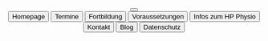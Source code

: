 <header class="site-header">
    <nav>
        <div class="green" id="topline"></div>
        <button id="sidebartogglebutton" on="tap:sidebar.toggle" class="barbuttons">
            <amp-img src="{{site.baseurl}}/assets/images/Burger.svg" alt="Menü öffnen" layout="fixed" width="40px" height="36px"></amp-img>
        </button>
        <div class="navbuttonsbar">
            <a class="page-link" href="{{site.baseurl}}/"><button class="barbuttons">Homepage</button></a>
            <a class="page-link" href="{{site.baseurl}}/termine-und-anmeldung/"><button class="barbuttons">Termine</button></a>
            <a class="page-link" href="{{site.baseurl}}/fortbildung-zum-heilpraktiker-physiotherapie/"><button class="barbuttons">Fortbildung</button></a>
            <a class="page-link" href="{{site.baseurl}}/voraussetzungen-und-anerkennung/"><button class="barbuttons">Voraussetzungen</button></a>
            <a class="page-link" href="{{site.baseurl}}/was-ist-ein-heilpraktiker-physiotherapie/"><button class="barbuttons">Infos zum HP Physio</button></a>
            <a class="page-link" href="{{site.baseurl}}/kontakt/"><button class="barbuttons">Kontakt</button></a>
            <a class="page-link" href="{{site.baseurl}}/neuigkeiten-und-lesenswertes-zum-heilpraktiker-physiotherapie/"><button class="barbuttons">Blog</button></a>
            <a class="page-link" href="{{site.baseurl}}/datenschutz/"><button class="barbuttons">Datenschutz</button></a>
        </div>
    </nav>
</header>
